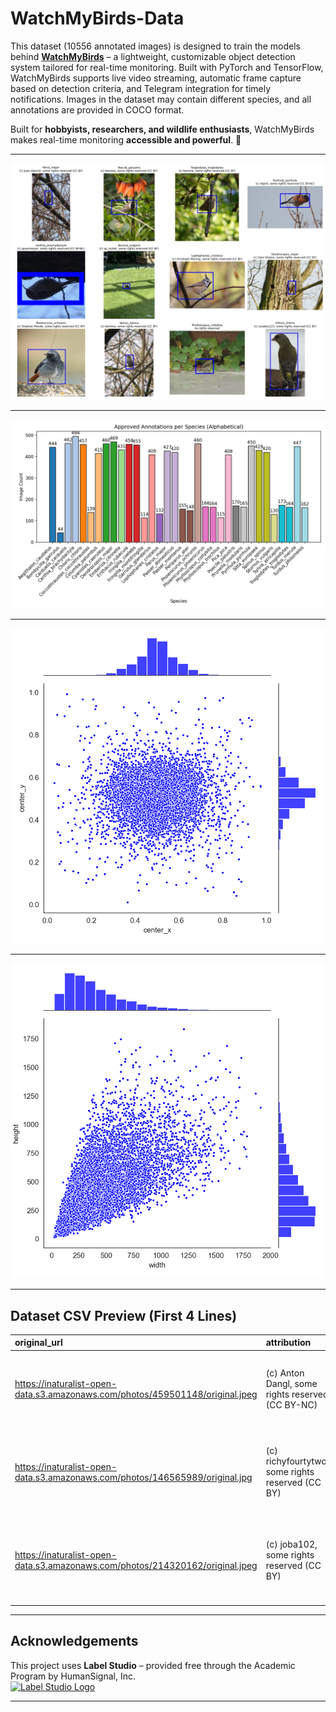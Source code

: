 ﻿# WatchMyBirds-Data

This dataset (10556 annotated images) is designed to train the models behind [**WatchMyBirds**](https://github.com/arminfabritzek/WatchMyBirds) – a lightweight, customizable object detection system tailored for real-time monitoring. Built with PyTorch and TensorFlow, WatchMyBirds supports live video streaming, automatic frame capture based on detection criteria, and Telegram integration for timely notifications. Images in the dataset may contain different species, and all annotations are provided in COCO format.

Built for **hobbyists, researchers, and wildlife enthusiasts**, WatchMyBirds makes real-time monitoring **accessible and powerful**. 🚀  

---

![](stats/sample_images_with_bboxes.png)

---

![](stats/approved_annotations_per_species.png)

---

![](stats/jointplot_center_xy.png)

---

![](stats/jointplot_width_height.png)

---

## Dataset CSV Preview (First 4 Lines)

| original_url                                                                  | attribution                                      | image_hash                       | approved_annotation                                                                                                                                                                                                                                                                                                                                                               |
|:------------------------------------------------------------------------------|:-------------------------------------------------|:---------------------------------|:----------------------------------------------------------------------------------------------------------------------------------------------------------------------------------------------------------------------------------------------------------------------------------------------------------------------------------------------------------------------------------|
| https://inaturalist-open-data.s3.amazonaws.com/photos/459501148/original.jpeg | (c) Anton Dangl, some rights reserved (CC BY-NC) | d13d02aa046bcad8a7dc88cf89ef67f8 | {"annotations": [{"id": 163032178001, "image_id": 163032178, "category_id": 4, "bbox": [883.0, 542.0, 181.0, 379.0], "area": 68599.0, "iscrowd": 0}], "images": [{"id": 163032178, "file_name": "Certhia_brachydactyla_256302163_459501148.jpeg", "width": 2048, "height": 1365}], "categories": [{"id": 4, "name": "Certhia_brachydactyla"}]}                                    |
| https://inaturalist-open-data.s3.amazonaws.com/photos/146565989/original.jpg  | (c) richyfourtytwo, some rights reserved (CC BY) | 8fdf0bf0b150c2d1ad7e3403c1c2a62f | {"annotations": [{"id": 153136580001, "image_id": 153136580, "category_id": 9, "bbox": [129.0, 155.0, 177.99999999999997, 251.0], "area": 44677.99999999999, "iscrowd": 0}], "images": [{"id": 153136580, "file_name": "Dendrocopos_major_88801294_146565989.jpg", "width": 478, "height": 444}], "categories": [{"id": 9, "name": "Dendrocopos_major"}]}                         |
| https://inaturalist-open-data.s3.amazonaws.com/photos/214320162/original.jpeg | (c) joba102, some rights reserved (CC BY)        | a55c4518f256253893b7bfc8d108759b | {"annotations": [{"id": 161795440001, "image_id": 161795440, "category_id": 4, "bbox": [938.0, 583.9999999999999, 270.0, 326.00000000000006], "area": 88020.00000000001, "iscrowd": 0}], "images": [{"id": 161795440, "file_name": "Certhia_brachydactyla_126320252_214320162.jpeg", "width": 2048, "height": 1536}], "categories": [{"id": 4, "name": "Certhia_brachydactyla"}]} |

---

## Acknowledgements

This project uses **Label Studio** – provided free through the Academic Program by HumanSignal, Inc.  
[![Label Studio Logo](https://user-images.githubusercontent.com/12534576/192582340-4c9e4401-1fe6-4dbb-95bb-fdbba5493f61.png)](https://labelstud.io)

---
